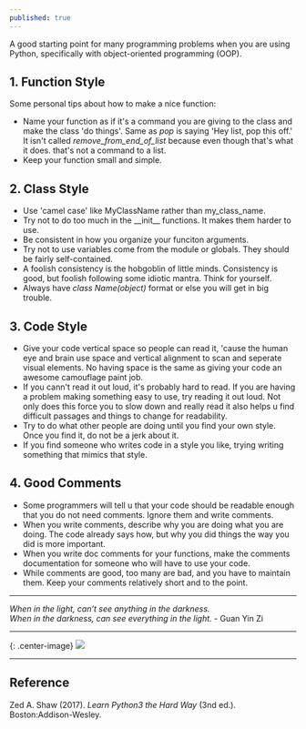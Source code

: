 ```yaml
---
published: true
---
```

A good starting point for many programming problems when you are using Python, specifically with object-oriented programming (OOP).

## 1. Function Style
Some personal tips about how to make a nice function:
- Name your function as if it's a command you are giving to the class and make the class 'do things'. Same as _pop_ is saying 'Hey list, pop this off.' It isn't called _remove\_from\_end\_of\_list_ because even though that's what it does. that's not a command to a list.  
- Keep your function small and simple.  

## 2. Class Style
- Use 'camel case' like MyClassName rather than my_class_name.  
- Try not to do too much in the \_\_init\_\_ functions. It makes them harder to use.  
- Be consistent in how you organize your funciton arguments.  
- Try not to use variables come from the module or globals. They should be fairly self-contained.  
- A foolish consistency is the hobgoblin of little minds. Consistency is good, but foolish following some idiotic mantra. Think for yourself.  
- Always have _class Name(object)_ format or else you will get in big trouble.  

## 3. Code Style
- Give your code vertical space so people can read it, 'cause the human eye and brain use space and vertical alignment to scan and seperate visual elements. No having space is the same as giving your code an awesome camouflage paint job.  
- If you cann't read it out loud, it's probably hard to read. If you are having a problem making something easy to use, try reading it out loud. Not only does this force you to slow down and really read it also helps u find difficult passages and things to change for readability.  
- Try to do what other people are doing until you find your own style. Once you find it, do not be a jerk about it.  
- If you find someone who writes code in a style you like, trying writing something that mimics that style.  

## 4. Good Comments
- Some programmers will tell u that your code should be readable enough that you do not need comments. Ignore them and write comments.  
- When you write comments, describe why you are doing what you are doing. The code already says how, but why you did things the way you did is more important.  
- When you write doc comments for your functions, make the comments documentation for someone who will have to use your code.  
- While comments are good, too many are bad, and you have to maintain them. Keep your comments relatively short and to the point.  

  
  

----
_When in the light, can’t see anything in the darkness._  
_When in the darkness, can see everything in the light._  \- Guan Yin Zi

----


{: .center-image}
![]({{site.baseurl}}/images/about-5.png)


----
## Reference
Zed A. Shaw (2017). _Learn Python3 the Hard Way_ (3nd ed.). Boston:Addison-Wesley.
